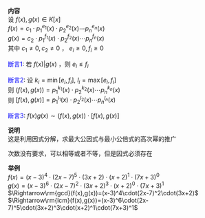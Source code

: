 **内容**    
设 $f(x),g(x)\in K[x]$     
 $f(x)=c_1\cdot p_1^{e_1}(x)\cdot p_2^{e_2}(x)\cdots p_n^{e_n}(x)$     
 $g(x)=c_2\cdot p_1^{f_1}(x)\cdot p_2^{f_2}(x)\cdots p_n^{f_n}(x)$     
其中 $c_1\neq0,c_2\neq0$ ， $e_i\geq0,f_i\geq0$     
    
<font color=blue>断言1</font>: 若 $f(x)|g(x)$ ，则 $e_i\leq f_i$     
    
<font color=blue>断言2</font>: 设 $k_i=\min[e_i,f_i],\ l_i=\max[e_i,f_i]$     
则 $(f(x),g(x))=p_1^{k_1}(x)\cdot p_2^{k_2}(x)\cdots p_n^{k_n}(x)$     
则 $[f(x),g(x)]=p_1^{l_1}(x)\cdot p_2^{l_2}(x)\cdots p_n^{l_n}(x)$     
    
<font color=blue>断言3</font>:  $f(x)g(x)\sim(f(x),g(x))\cdot[f(x),g(x)]$     
    
**说明**    
这是利用因式分解，求最大公因式与最小公倍式的高次幂的推广    
    
次数没有要求，可以相等或者不等，但是因式必须存在    
    
**举例**    
 $f(x)=(x-3)^4\cdot(2x-7)^5\cdot(3x+2)\cdot(x+2)^1\cdot(7x+3)^0$     
 $g(x)=(x-3)^6\cdot(2x-7)^2\cdot(3x+2)^3\cdot(x+2)^0\cdot(7x+3)^1$     
 $\Rightarrow\rm{gcd}(f(x),g(x))=(x-3)^4\cdot(2x-7)^2\cdot(3x+2)$     
 $\Rightarrow\rm{lcm}(f(x),g(x))=(x-3)^6\cdot(2x-7)^5\cdot(3x+2)^3\cdot(x+2)^1\cdot(7x+3)^1$     
